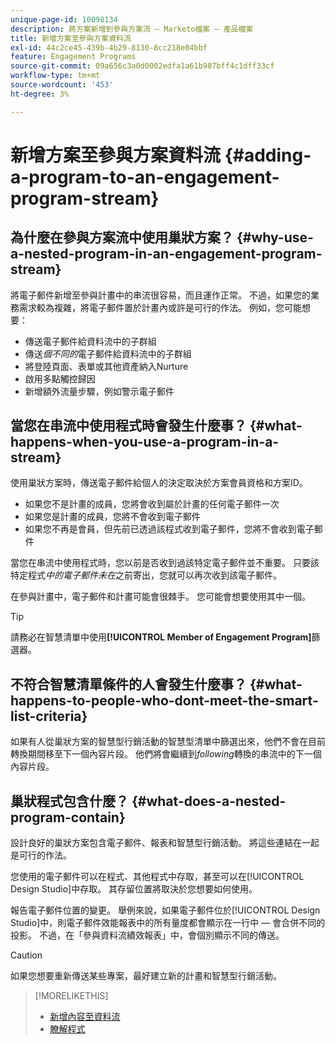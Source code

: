 ```yaml
---
unique-page-id: 10098134
description: 將方案新增到參與方案流 — Marketo檔案 — 產品檔案
title: 新增方案至參與方案資料流
exl-id: 44c2ce45-439b-4b29-8130-8cc218e04bbf
feature: Engagement Programs
source-git-commit: 09a656c3a0d0002edfa1a61b987bff4c1dff33cf
workflow-type: tm+mt
source-wordcount: '453'
ht-degree: 3%

---
```


# 新增方案至參與方案資料流 {#adding-a-program-to-an-engagement-program-stream}

## 為什麼在參與方案流中使用巢狀方案？ {#why-use-a-nested-program-in-an-engagement-program-stream}

將電子郵件新增至參與計畫中的串流很容易，而且運作正常。 不過，如果您的業務需求較為複雜，將電子郵件置於計畫內或許是可行的作法。 例如，您可能想要：

* 傳送電子郵件給資料流中的子群組
* 傳送&#x200B;*個不同的*&#x200B;電子郵件給資料流中的子群組
* 將登陸頁面、表單或其他資產納入Nurture
* 啟用多點觸控歸因
* 新增額外流量步驟，例如警示電子郵件

## 當您在串流中使用程式時會發生什麼事？ {#what-happens-when-you-use-a-program-in-a-stream}

使用巢狀方案時，傳送電子郵件給個人的決定取決於方案會員資格和方案ID。

* 如果您不是計畫的成員，您將會收到屬於計畫的任何電子郵件一次
* 如果您是計畫的成員，您將不會收到電子郵件
* 如果您不再是會員，但先前已透過該程式收到電子郵件，您將不會收到電子郵件

當您在串流中使用程式時，您以前是否收到過該特定電子郵件並不重要。 只要該特定程式&#x200B;*中的電子郵件未在*&#x200B;之前寄出，您就可以再次收到該電子郵件。

在參與計畫中，電子郵件和計畫可能會很棘手。 您可能會想要使用其中一個。

>[!TIP]
>
>請務必在智慧清單中使用&#x200B;**[!UICONTROL Member of Engagement Program]**&#x200B;篩選器。

## 不符合智慧清單條件的人會發生什麼事？ {#what-happens-to-people-who-dont-meet-the-smart-list-criteria}

如果有人從巢狀方案的智慧型行銷活動的智慧型清單中篩選出來，他們不會在目前轉換期間移至下一個內容片段。 他們將會繼續到&#x200B;*following*&#x200B;轉換的串流中的下一個內容片段。

## 巢狀程式包含什麼？ {#what-does-a-nested-program-contain}

設計良好的巢狀方案包含電子郵件、報表和智慧型行銷活動。 將這些連結在一起是可行的作法。

您使用的電子郵件可以在程式、其他程式中存取，甚至可以在[!UICONTROL Design Studio]中存取。 其存留位置將取決於您想要如何使用。

報告電子郵件位置的變更。 舉例來說，如果電子郵件位於[!UICONTROL Design Studio]中，則電子郵件效能報表中的所有量度都會顯示在一行中 — 會合併不同的投影。 不過，在「參與資料流績效報表」中，會個別顯示不同的傳送。

>[!CAUTION]
>
>如果您想要重新傳送某些專案，最好建立新的計畫和智慧型行銷活動。

>[!MORELIKETHIS]
>
>* [新增內容至資料流](/help/marketo/product-docs/email-marketing/drip-nurturing/creating-an-engagement-program/add-content-to-a-stream.md)
>* [瞭解程式](/help/marketo/product-docs/core-marketo-concepts/programs/creating-programs/understanding-programs.md)
